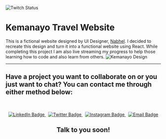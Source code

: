 <img alt="Twitch Status" src="https://img.shields.io/twitch/status/mrdebfx?logo=Twitch&style=for-the-badge">


# Kemanayo Travel Website

This is a fictional website designed by UI Designer, [Nabhel](https://twitter.com/nabhel_). I decided to recreate this design and turn it into a functional website using React. While completing this project I am also live streaming my progress to help those learning how to code and also learn from others. 
![Kemanayo Design](https://cdn.dribbble.com/users/6285889/screenshots/17902914/media/3c02f6a6f3316d989881e82b6879f3db.jpg?compress=1&resize=1000x750&vertical=top)



---

## Have a project you want to collaborate on or you just want to chat? You can contact me through either method below:

<div id="badges" align="center">
  <br><br>
  <a href="https://www.linkedin.com/in/kdbrand">
    <img src="https://img.shields.io/badge/LinkedIn-blue?style=for-the-badge&logo=linkedin&logoColor=white" alt="LinkedIn Badge"/>
  </a>&nbsp;
  <a href="https://www.twitter.com/mrdebonairfox">
    <img src="https://img.shields.io/badge/Twitter-blue?style=for-the-badge&logo=twitter&logoColor=white&color=1DA1F2" alt="Twitter Badge" />
  </a>&nbsp;
  <a href="https://www.instagram.com/mrdebonairfox">
    <img src="https://img.shields.io/badge/Instagram-blue?style=for-the-badge&logo=instagram&logoColor=white&color=e95950" alt="Instagram Badge" />
  </a>&nbsp;
  <a href="mailto:kbrandon319@gmail.com">
    <img src="https://img.shields.io/badge/Gmail-blue?style=for-the-badge&logo=gmail&logoColor=white&color=bb001b" alt="Email Badge" />
  </a>
  
  <h2>Talk to you soon!</h2>
</div>

